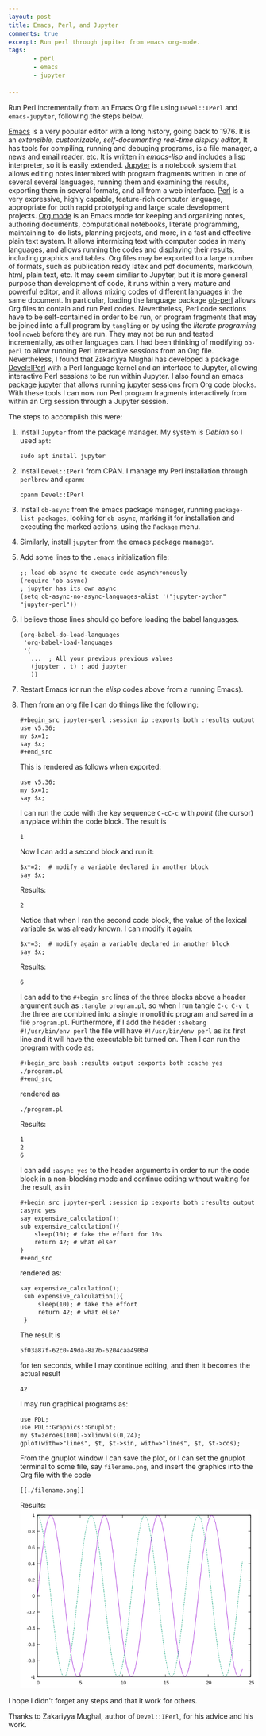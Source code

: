 ```yaml
---
layout: post
title: Emacs, Perl, and Jupyter
comments: true
excerpt: Run perl through jupiter from emacs org-mode.
tags:
       - perl
       - emacs
       - jupyter

---
```


Run Perl incrementally from an Emacs Org file
using `Devel::IPerl` and `emacs-jupyter`, following the steps below.

[Emacs](https://www.gnu.org/software/emacs/) is a very popular editor with a long history, going back
to 1976. It is an *extensible, customizable, self-documenting
real-time display editor,* It has tools for compiling, running and
debuging programs, is a file manager, a news and email reader, etc. It
is written in *emacs-lisp* and includes a lisp interpreter, so it is
easily extended. [Jupyter](https://jupyter.org/) is
a notebook system that allows editing notes intermixed with program
fragments written in one of several several languages, running them
and examining the results, exporting them in several formats, and all
from a web interface. [Perl](https://www.perl.org/about.html) is a very expressive, highly capable,
feature-rich computer language, appropriate for both rapid
prototyping and large scale development
projects. [Org mode](https://orgmode.org/) is an Emacs mode for keeping and organizing notes,
authoring documents, computational notebooks, literate programming,
maintaining to-do lists, planning projects, and more, in a fast and
effective plain text system. It allows intermixing text with computer
codes in many languages, and allows running the codes and displaying
their results, including graphics and tables. Org files may be exported
to a large number of formats,
such as publication ready latex and pdf documents, markdown, html,
plain text, etc. It may seem similiar to Jupyter, but it is more
general purpose than development of code, it runs within a
very mature and powerful editor, and it allows mixing codes of different
languages in the same document. In particular, loading the language
package [ob-perl](https://github.com/NotBrianZach/emacsPackages/blob/master/org-plus-contrib-20181210/ob-perl.el) allows Org files to contain and run Perl codes. Nevertheless, Perl
code sections have to be self-contained in order to be run, or program
fragments that may be joined
into a full program by `tangling` or by using the *literate
programing* tool  `noweb` before they are run. They may not be run and tested
incrementally, as other languages can. I had been thinking of
modifying `ob-perl` to allow running Perl interactive *sessions* from an Org
file. Nevertheless, I found that Zakariyya Mughal has developed a
package [Devel::IPerl](https://metacpan.org/pod/Devel::IPerl) with a Perl language kernel and an interface to Jupyter, allowing
interactive Perl sessions to be run within Jupyter. I also found an
emacs package [jupyter](https://github.com/emacs-jupyter/jupyter) that allows running jupyter sessions from Org
code blocks. With these tools I can now run Perl program fragments
interactively from within an Org session through a Jupyter session.

The steps to accomplish this were:

1.  Install `Jupyter` from the package manager. My system is *Debian*
    so I used `apt`:

        sudo apt install jupyter
2.  Install `Devel::IPerl` from CPAN. I manage my Perl installation
    through `perlbrew` and `cpanm`:

        cpanm Devel::IPerl
3.  Install `ob-async` from the emacs package manager, running
    `package-list-packages`, looking for `ob-async`, marking it for
    installation and executing the marked actions, using the `Package`
    menu.
4.  Similarly, install `jupyter` from the emacs package manager.
5.  Add some lines to the `.emacs` initialization file:

        ;; load ob-async to execute code asynchronously
        (require 'ob-async)
        ; jupyter has its own async
        (setq ob-async-no-async-languages-alist '("jupyter-python" "jupyter-perl"))
6.  I believe those lines should go before loading the babel languages.

        (org-babel-do-load-languages
         'org-babel-load-languages
         '(
           ...  ; All your previous previous values
           (jupyter . t) ; add jupyter
           ))
7.  Restart Emacs (or run the *elisp* codes above from a running Emacs).
8.  Then from an org file I can do things like the following:

        #+begin_src jupyter-perl :session ip :exports both :results output
        use v5.36;
        my $x=1;
        say $x;
        #+end_src

    This is rendered as follows when exported:

        use v5.36;
        my $x=1;
        say $x;

    I can run the code with the key sequence `C-cC-c` with *point* (the
    cursor) anyplace within the code block. The result is

        1

    Now I can add a second block and run it:

        $x*=2;  # modify a variable declared in another block
        say $x;

    Results:

        2

    Notice that when I ran the second code block, the value of the
    lexical variable `$x` was
    already known. I can modify it again:

        $x*=3;  # modify again a variable declared in another block
        say $x;

    Results:

        6

    I can add to the `#+begin_src`
    lines of the three blocks above a header argument such as `:tangle program.pl`, so when
    I run tangle `C-c C-v t` the three are combined into a single monolithic
    program and saved in a file `program.pl`. Furthermore, if I add the
    header `:shebang #!/usr/bin/env perl` the file will have
    `#!/usr/bin/env perl` as its first line and it will have the
    executable bit turned on. Then I can run the program with code as:

        #+begin_src bash :results output :exports both :cache yes
        ./program.pl
        #+end_src

    rendered as

        ./program.pl

    Results:

        1
        2
        6

    I can add `:async yes` to the header arguments in order to run the
    code block in a non-blocking mode and continue editing without
    waiting for the result, as in

        #+begin_src jupyter-perl :session ip :exports both :results output :async yes
        say expensive_calculation();
        sub expensive_calculation(){
            sleep(10); # fake the effort for 10s
            return 42; # what else?
        }
        #+end_src

    rendered as:

        say expensive_calculation();
         sub expensive_calculation(){
             sleep(10); # fake the effort
             return 42; # what else?
         }

    The result is

        5f03a87f-62c0-49da-8a7b-6204caa490b9

    for ten seconds, while I may continue editing, and then it becomes
    the actual result

        42

    I may run graphical programs as:

        use PDL;
        use PDL::Graphics::Gnuplot;
        my $t=zeroes(100)->xlinvals(0,24);
        gplot(with=>"lines", $t, $t->sin, with=>"lines", $t, $t->cos);

    From the gnuplot window I can save the plot, or I can set the
    gnuplot terminal to some file, say `filename.png`, and insert the graphics into the Org
    file with the code

        [[./filename.png]]

    Results:
    ![img](/assets/image/20230808jupyter/grafica.png)

I hope I didn't forget any steps and that it work for others.

Thanks to Zakariyya Mughal, author of `Devel::IPerl`, for his advice
and his work.
